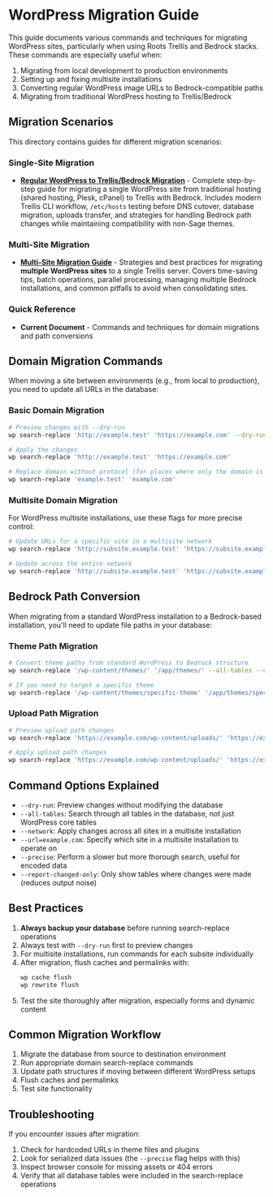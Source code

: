 # WordPress Migration Guide

This guide documents various commands and techniques for migrating WordPress sites, particularly when using Roots Trellis and Bedrock stacks. These commands are especially useful when:

1. Migrating from local development to production environments
2. Setting up and fixing multisite installations
3. Converting regular WordPress image URLs to Bedrock-compatible paths
4. Migrating from traditional WordPress hosting to Trellis/Bedrock

## Migration Scenarios

This directory contains guides for different migration scenarios:

### Single-Site Migration
- **[Regular WordPress to Trellis/Bedrock Migration](REGULAR-TO-TRELLIS.md)** - Complete step-by-step guide for migrating a single WordPress site from traditional hosting (shared hosting, Plesk, cPanel) to Trellis with Bedrock. Includes modern Trellis CLI workflow, `/etc/hosts` testing before DNS cutover, database migration, uploads transfer, and strategies for handling Bedrock path changes while maintaining compatibility with non-Sage themes.

### Multi-Site Migration
- **[Multi-Site Migration Guide](MULTI-SITE-MIGRATION.md)** - Strategies and best practices for migrating **multiple WordPress sites** to a single Trellis server. Covers time-saving tips, batch operations, parallel processing, managing multiple Bedrock installations, and common pitfalls to avoid when consolidating sites.

### Quick Reference
- **Current Document** - Commands and techniques for domain migrations and path conversions

## Domain Migration Commands

When moving a site between environments (e.g., from local to production), you need to update all URLs in the database:

### Basic Domain Migration

```bash
# Preview changes with --dry-run
wp search-replace 'http://example.test' 'https://example.com' --dry-run

# Apply the changes
wp search-replace 'http://example.test' 'https://example.com'

# Replace domain without protocol (for places where only the domain is stored)
wp search-replace 'example.test' 'example.com'
```

### Multisite Domain Migration

For WordPress multisite installations, use these flags for more precise control:

```bash
# Update URLs for a specific site in a multisite network
wp search-replace 'http://subsite.example.test' 'https://subsite.example.com' --all-tables --url=subsite.example.test

# Update across the entire network
wp search-replace 'http://subsite.example.test' 'https://subsite.example.com' --all-tables --network --url=subsite.example.test
```

## Bedrock Path Conversion

When migrating from a standard WordPress installation to a Bedrock-based installation, you'll need to update file paths in your database:

### Theme Path Migration

```bash
# Convert theme paths from standard WordPress to Bedrock structure
wp search-replace '/wp-content/themes/' '/app/themes/' --all-tables --url=example.com

# If you need to target a specific theme
wp search-replace '/wp-content/themes/specific-theme' '/app/themes/specific-theme' --all-tables --url=example.com
```

### Upload Path Migration

```bash
# Preview upload path changes
wp search-replace 'https://example.com/wp-content/uploads/' 'https://example.com/app/uploads/' --all-tables --precise --report-changed-only --dry-run

# Apply upload path changes
wp search-replace 'https://example.com/wp-content/uploads/' 'https://example.com/app/uploads/' --all-tables --precise --report-changed-only
```

## Command Options Explained

- `--dry-run`: Preview changes without modifying the database
- `--all-tables`: Search through all tables in the database, not just WordPress core tables
- `--network`: Apply changes across all sites in a multisite installation
- `--url=example.com`: Specify which site in a multisite installation to operate on
- `--precise`: Perform a slower but more thorough search, useful for encoded data
- `--report-changed-only`: Only show tables where changes were made (reduces output noise)

## Best Practices

1. **Always backup your database** before running search-replace operations
2. Always test with `--dry-run` first to preview changes
3. For multisite installations, run commands for each subsite individually
4. After migration, flush caches and permalinks with:
   ```bash
   wp cache flush
   wp rewrite flush
   ```
5. Test the site thoroughly after migration, especially forms and dynamic content

## Common Migration Workflow

1. Migrate the database from source to destination environment
2. Run appropriate domain search-replace commands
3. Update path structures if moving between different WordPress setups
4. Flush caches and permalinks
5. Test site functionality

## Troubleshooting

If you encounter issues after migration:

1. Check for hardcoded URLs in theme files and plugins
2. Look for serialized data issues (the `--precise` flag helps with this)
3. Inspect browser console for missing assets or 404 errors
4. Verify that all database tables were included in the search-replace operations